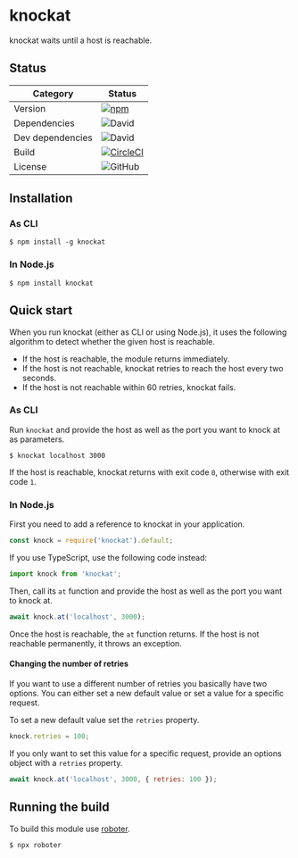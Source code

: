 # knockat

knockat waits until a host is reachable.

## Status

| Category         | Status                                                                                                                                     |
| ---------------- | ------------------------------------------------------------------------------------------------------------------------------------------ |
| Version          | [![npm](https://img.shields.io/npm/v/knockat)](https://www.npmjs.com/package/knockat)                                                      |
| Dependencies     | ![David](https://img.shields.io/david/thenativeweb/knockat)                                                                                |
| Dev dependencies | ![David](https://img.shields.io/david/dev/thenativeweb/knockat)                                                                            |
| Build            | [![CircleCI](https://img.shields.io/circleci/build/github/thenativeweb/knockat)](https://circleci.com/gh/thenativeweb/knockat/tree/master) |
| License          | ![GitHub](https://img.shields.io/github/license/thenativeweb/knockat)                                                                      |

## Installation

### As CLI

```shell
$ npm install -g knockat
```

### In Node.js

```shell
$ npm install knockat
```

## Quick start

When you run knockat (either as CLI or using Node.js), it uses the following algorithm to detect whether the given host is reachable.

-   If the host is reachable, the module returns immediately.
-   If the host is not reachable, knockat retries to reach the host every two seconds.
-   If the host is not reachable within 60 retries, knockat fails.

### As CLI

Run `knockat` and provide the host as well as the port you want to knock at as parameters.

```shell
$ knockat localhost 3000
```

If the host is reachable, knockat returns with exit code `0`, otherwise with exit code `1`.

### In Node.js

First you need to add a reference to knockat in your application.

```javascript
const knock = require('knockat').default;
```

If you use TypeScript, use the following code instead:

```typescript
import knock from 'knockat';
```

Then, call its `at` function and provide the host as well as the port you want to knock at.

```javascript
await knock.at('localhost', 3000);
```

Once the host is reachable, the `at` function returns. If the host is not reachable permanently, it throws an exception.

#### Changing the number of retries

If you want to use a different number of retries you basically have two options. You can either set a new default value or set a value for a specific request.

To set a new default value set the `retries` property.

```javascript
knock.retries = 100;
```

If you only want to set this value for a specific request, provide an options object with a `retries` property.

```javascript
await knock.at('localhost', 3000, { retries: 100 });
```

## Running the build

To build this module use [roboter](https://www.npmjs.com/package/roboter).

```shell
$ npx roboter
```
